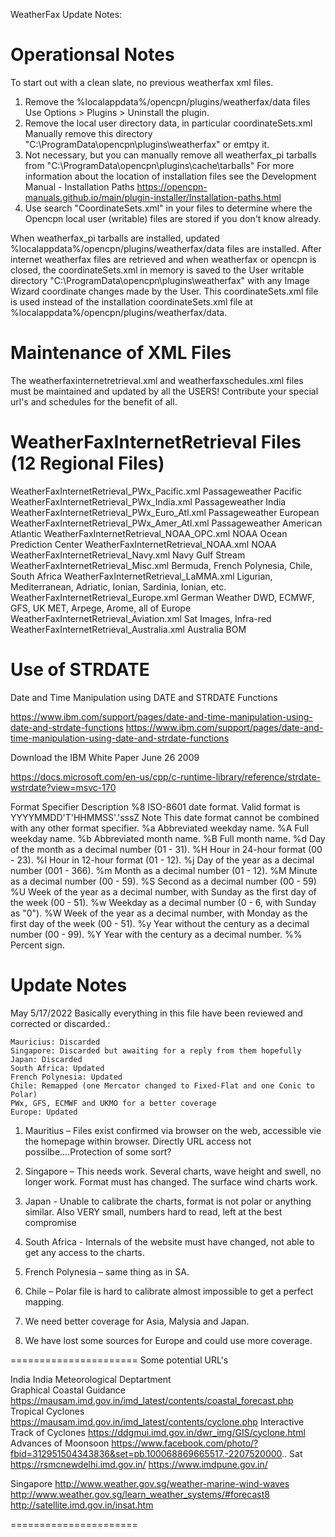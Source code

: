 WeatherFax Update Notes:

Operationsal Notes
=======================
To start out with a clean slate, no previous weatherfax xml files.
1. Remove the %localappdata%/opencpn/plugins/weatherfax/data files   Use Options > Plugins > Uninstall the plugin.
2. Remove the local user directory data, in particular coordinateSets.xml   Manually remove this directory  "C:\ProgramData\opencpn\plugins\weatherfax" or emtpy it.
3. Not necessary, but you can manually remove all weatherfax_pi tarballs from "C:\ProgramData\opencpn\plugins\cache\tarballs"
For more information about the location of installation files see the Development Manual - Installation Paths https://opencpn-manuals.github.io/main/plugin-installer/Installation-paths.html
4. Use search "CoordinateSets.xml" in your files to determine where the Opencpn local user (writable) files are stored if you don't know already.

When weatherfax_pi tarballs are installed, updated  %localappdata%/opencpn/plugins/weatherfax/data files are installed.
After internet weatherfax files are retrieved and when weatherfax or opencpn is closed, the coordinateSets.xml in memory is saved to the User writable directory "C:\ProgramData\opencpn\plugins\weatherfax" with any Image Wizard coordinate changes made by the User. This coordinateSets.xml file is used instead of the installation coordinateSets.xml file at %localappdata%/opencpn/plugins/weatherfax/data.

Maintenance of XML Files
=======================

The weatherfaxinternetretrieval.xml and weatherfaxschedules.xml files must be maintained and updated by all the USERS!
Contribute your special url's and schedules for the benefit of all.

WeatherFaxInternetRetrieval Files (12 Regional Files)
=======================
WeatherFaxInternetRetrieval_PWx_Pacific.xml    Passageweather Pacific
WeatherFaxInternetRetrieval_PWx_India.xml      Passageweather India
WeatherFaxInternetRetrieval_PWx_Euro_Atl.xml   Passageweather European
WeatherFaxInternetRetrieval_PWx_Amer_Atl.xml   Passageweather American Atlantic
WeatherFaxInternetRetrieval_NOAA_OPC.xml       NOAA Ocean Prediction Center
WeatherFaxInternetRetrieval_NOAA.xml           NOAA
WeatherFaxInternetRetrieval_Navy.xml           Navy Gulf Stream
WeatherFaxInternetRetrieval_Misc.xml           Bermuda, French Polynesia, Chile, South Africa
WeatherFaxInternetRetrieval_LaMMA.xml          Ligurian, Mediterranean, Adriatic, Ionian, Sardinia, Ionian, etc.
WeatherFaxInternetRetrieval_Europe.xml         German Weather DWD, ECMWF, GFS, UK MET, Arpege, Arome, all of Europe
WeatherFaxInternetRetrieval_Aviation.xml       Sat Images, Infra-red
WeatherFaxInternetRetrieval_Australia.xml      Australia BOM


Use of STRDATE 
====================
Date and Time Manipulation using DATE and STRDATE Functions

https://www.ibm.com/support/pages/date-and-time-manipulation-using-date-and-strdate-functions
https://www.ibm.com/support/pages/date-and-time-manipulation-using-date-and-strdate-functions

Download the IBM White Paper  June 26 2009

https://docs.microsoft.com/en-us/cpp/c-runtime-library/reference/strdate-wstrdate?view=msvc-170

Format Specifier 	Description 
%8 	ISO-8601 date format. Valid format is YYYYMMDD'T'HHMMSS'.'sssZ 
Note This date format cannot be combined with any other format specifier. 
%a 	Abbreviated weekday name. 
%A 	Full weekday name. 
%b 	Abbreviated month name. 
%B 	Full month name. 
%d 	Day of the month as a decimal number (01 - 31). 
%H 	Hour in 24-hour format (00 - 23). 
%I 	Hour in 12-hour format (01 - 12). 
%j 	Day of the year as a decimal number (001 - 366). 
%m 	Month as a decimal number (01 - 12). 
%M 	Minute as a decimal number (00 - 59). 
%S 	Second as a decimal number (00 - 59) 
%U 	Week of the year as a decimal number, with Sunday as the first day of the week (00 - 51). 
%w 	Weekday as a decimal number (0 - 6, with Sunday as "0"). 
%W 	Week of the year as a decimal number, with Monday as the first day of the week (00 - 51). 
%y 	Year without the century as a decimal number (00 - 99). 
%Y 	Year with the century as a decimal number. 
%% 	Percent sign. 


Update Notes
=====================
May 5/17/2022
Basically everything in this file have been reviewed and corrected or discarded.:

    Mauricius: Discarded
    Singapore: Discarded but awaiting for a reply from them hopefully
    Japan: Discarded
    South Africa: Updated
    French Polynesia: Updated
    Chile: Remapped (one Mercator changed to Fixed-Flat and one Conic to Polar)
    PWx, GFS, ECMWF and UKMO for a better coverage
    Europe: Updated


1. Mauritius – Files exist confirmed via browser on the web, accessible vie the homepage within browser.  Directly URL access not possilbe….Protection of some sort?

2. Singapore – This needs work. Several charts, wave height and swell, no longer work. Format must has changed. The surface wind charts work.

3. Japan - Unable to calibrate the charts, format is not polar or anything similar. Also VERY small, numbers hard to read,  left at the best compromise

4. South Africa - Internals of the website must have changed, not able to get any access to the charts.

5. French Polynesia – same thing as in SA.

6. Chile – Polar file is hard to calibrate almost impossible to get a perfect mapping.

7. We need better coverage for Asia, Malysia and Japan.

8. We have lost some sources for Europe and could use more coverage.

======================
Some potential URL's

India  India Meteorological Deptartment  
   Graphical Coastal Guidance  https://mausam.imd.gov.in/imd_latest/contents/coastal_forecast.php
   Tropical Cyclones  https://mausam.imd.gov.in/imd_latest/contents/cyclone.php
   Interactive Track of Cyclones https://ddgmui.imd.gov.in/dwr_img/GIS/cyclone.html
   Advances of Moonsoon  https://www.facebook.com/photo/?fbid=312951504343836&set=pb.100068869665517.-2207520000..
   Sat  https://rsmcnewdelhi.imd.gov.in/
   https://www.imdpune.gov.in/
   
   Singapore
http://www.weather.gov.sg/weather-marine-wind-waves
http://www.weather.gov.sg/learn_weather_systems/#forecast8
http://satellite.imd.gov.in/insat.htm

======================



